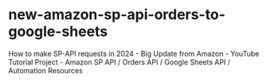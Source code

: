 # new-amazon-sp-api-orders-to-google-sheets
How to make SP-API requests in 2024 - Big Update from Amazon - YouTube Tutorial Project - Amazon SP API / Orders API / Google Sheets API / Automation Resources
